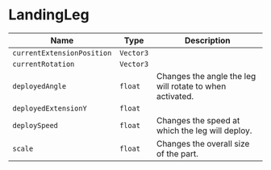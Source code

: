 # LandingLeg


|Name|Type|Description|
|--|--|--|
|`currentExtensionPosition`|`Vector3`||
|`currentRotation`|`Vector3`||
|`deployedAngle`|`float`|Changes the angle the leg will rotate to when activated.|
|`deployedExtensionY`|`float`||
|`deploySpeed`|`float`|Changes the speed at which the leg will deploy.|
|`scale`|`float`|Changes the overall size of the part.|


